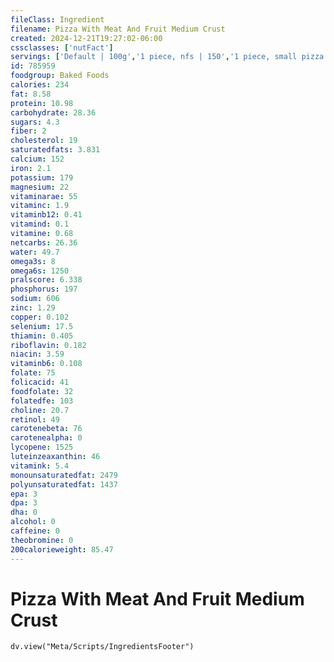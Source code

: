 ```yaml
---
fileClass: Ingredient
filename: Pizza With Meat And Fruit Medium Crust
created: 2024-12-21T19:27:02-06:00
cssclasses: ['nutFact']
servings: ['Default | 100g','1 piece, nfs | 150','1 piece, small pizza | 106','1 piece, medium pizza | 106','1 piece, large pizza | 150','1 piece, extra-large pizza | 165','1 personal size pizza (5-7" diameter) | 220','1 small pizza (8-10" diameter) | 636','1 medium pizza (11-12" diameter) | 845','1 large pizza (13-15" diameter) | 1198']
id: 785959
foodgroup: Baked Foods
calories: 234
fat: 8.58
protein: 10.98
carbohydrate: 28.36
sugars: 4.3
fiber: 2
cholesterol: 19
saturatedfats: 3.831
calcium: 152
iron: 2.1
potassium: 179
magnesium: 22
vitaminarae: 55
vitaminc: 1.9
vitaminb12: 0.41
vitamind: 0.1
vitamine: 0.68
netcarbs: 26.36
water: 49.7
omega3s: 8
omega6s: 1250
pralscore: 6.338
phosphorus: 197
sodium: 606
zinc: 1.29
copper: 0.102
selenium: 17.5
thiamin: 0.405
riboflavin: 0.182
niacin: 3.59
vitaminb6: 0.108
folate: 75
folicacid: 41
foodfolate: 32
folatedfe: 103
choline: 20.7
retinol: 49
carotenebeta: 76
carotenealpha: 0
lycopene: 1525
luteinzeaxanthin: 46
vitamink: 5.4
monounsaturatedfat: 2479
polyunsaturatedfat: 1437
epa: 3
dpa: 3
dha: 0
alcohol: 0
caffeine: 0
theobromine: 0
200calorieweight: 85.47
---
```


# Pizza With Meat And Fruit Medium Crust

```dataviewjs
dv.view("Meta/Scripts/IngredientsFooter")
```